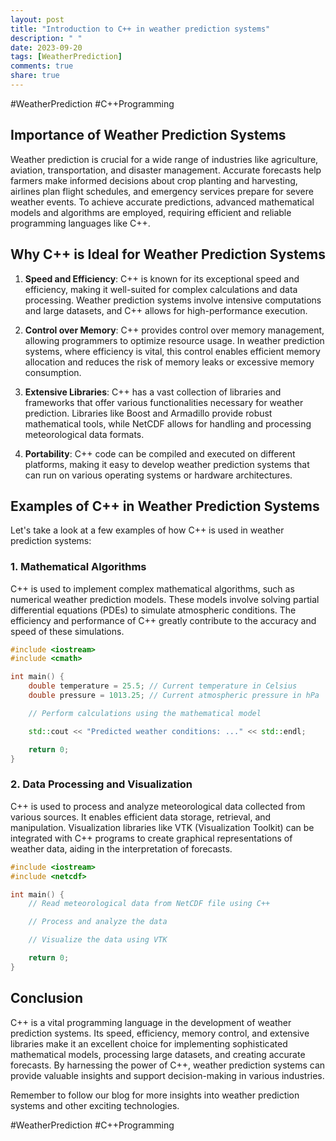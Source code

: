 ```yaml
---
layout: post
title: "Introduction to C++ in weather prediction systems"
description: " "
date: 2023-09-20
tags: [WeatherPrediction]
comments: true
share: true
---
```


#WeatherPrediction #C++Programming

## Importance of Weather Prediction Systems

Weather prediction is crucial for a wide range of industries like agriculture, aviation, transportation, and disaster management. Accurate forecasts help farmers make informed decisions about crop planting and harvesting, airlines plan flight schedules, and emergency services prepare for severe weather events. To achieve accurate predictions, advanced mathematical models and algorithms are employed, requiring efficient and reliable programming languages like C++.

## Why C++ is Ideal for Weather Prediction Systems

1. **Speed and Efficiency**: C++ is known for its exceptional speed and efficiency, making it well-suited for complex calculations and data processing. Weather prediction systems involve intensive computations and large datasets, and C++ allows for high-performance execution.

2. **Control over Memory**: C++ provides control over memory management, allowing programmers to optimize resource usage. In weather prediction systems, where efficiency is vital, this control enables efficient memory allocation and reduces the risk of memory leaks or excessive memory consumption.

3. **Extensive Libraries**: C++ has a vast collection of libraries and frameworks that offer various functionalities necessary for weather prediction. Libraries like Boost and Armadillo provide robust mathematical tools, while NetCDF allows for handling and processing meteorological data formats.

4. **Portability**: C++ code can be compiled and executed on different platforms, making it easy to develop weather prediction systems that can run on various operating systems or hardware architectures.

## Examples of C++ in Weather Prediction Systems

Let's take a look at a few examples of how C++ is used in weather prediction systems:

### 1. Mathematical Algorithms

C++ is used to implement complex mathematical algorithms, such as numerical weather prediction models. These models involve solving partial differential equations (PDEs) to simulate atmospheric conditions. The efficiency and performance of C++ greatly contribute to the accuracy and speed of these simulations.

```cpp
#include <iostream>
#include <cmath>

int main() {
    double temperature = 25.5; // Current temperature in Celsius
    double pressure = 1013.25; // Current atmospheric pressure in hPa

    // Perform calculations using the mathematical model

    std::cout << "Predicted weather conditions: ..." << std::endl;

    return 0;
}
```

### 2. Data Processing and Visualization

C++ is used to process and analyze meteorological data collected from various sources. It enables efficient data storage, retrieval, and manipulation. Visualization libraries like VTK (Visualization Toolkit) can be integrated with C++ programs to create graphical representations of weather data, aiding in the interpretation of forecasts.

```cpp
#include <iostream>
#include <netcdf>

int main() {
    // Read meteorological data from NetCDF file using C++

    // Process and analyze the data

    // Visualize the data using VTK

    return 0;
}
```

## Conclusion

C++ is a vital programming language in the development of weather prediction systems. Its speed, efficiency, memory control, and extensive libraries make it an excellent choice for implementing sophisticated mathematical models, processing large datasets, and creating accurate forecasts. By harnessing the power of C++, weather prediction systems can provide valuable insights and support decision-making in various industries.

Remember to follow our blog for more insights into weather prediction systems and other exciting technologies.

#WeatherPrediction #C++Programming